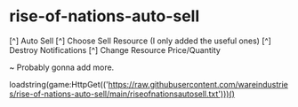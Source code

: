 # rise-of-nations-auto-sell
[^] Auto Sell
[^] Choose Sell Resource (I only added the useful ones)
[^] Destroy Notifications
[^] Change Resource Price/Quantity

~ Probably gonna add more.


loadstring(game:HttpGet(('https://raw.githubusercontent.com/wareindustries/rise-of-nations-auto-sell/main/riseofnationsautosell.txt')))()
